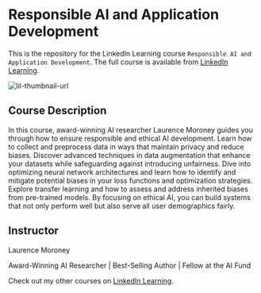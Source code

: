 # Responsible AI and Application Development
This is the repository for the LinkedIn Learning course `Responsible AI and Application Development`. The full course is available from [LinkedIn Learning][lil-course-url].

![lil-thumbnail-url]

## Course Description

In this course, award-winning AI researcher Laurence Moroney guides you through how to ensure responsible and ethical AI development. Learn how to collect and preprocess data in ways that maintain privacy and reduce biases. Discover advanced techniques in data augmentation that enhance your datasets while safeguarding against introducing unfairness. Dive into optimizing neural network architectures and learn how to identify and mitigate potential biases in your loss functions and optimization strategies. Explore transfer learning and how to assess and address inherited biases from pre-trained models. By focusing on ethical AI, you can build systems that not only perform well but also serve all user demographics fairly.

## Instructor

Laurence Moroney

Award-Winning AI Researcher | Best-Selling Author | Fellow at the AI Fund

                            

Check out my other courses on [LinkedIn Learning](https://www.linkedin.com/learning/instructors/laurence-moroney?u=104).


[0]: # (Replace these placeholder URLs with actual course URLs)

[lil-course-url]: https://www.linkedin.com/learning/responsible-ai-and-application-development
[lil-thumbnail-url]: https://media.licdn.com/dms/image/v2/D4D0DAQH8YXrRGvmTgg/learning-public-crop_675_1200/B4DZWRytTjGcAY-/0/1741907744735?e=2147483647&v=beta&t=MLoGdonkd05PP_KUL2FdMuAVHLr6N_p15mXkQKULhZA

